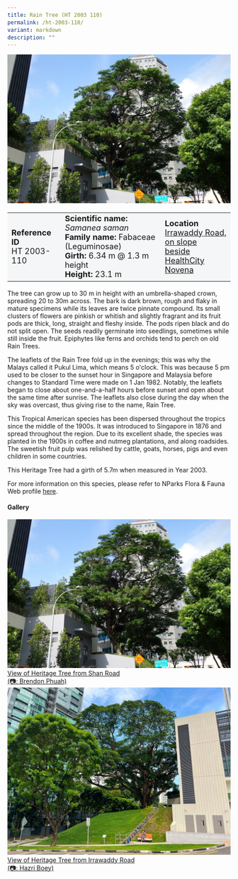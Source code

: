 ```yaml
---
title: Rain Tree (HT 2003 110)
permalink: /ht-2003-110/
variant: markdown
description: ""
---
```

<div class="isomer-image-wrapper">
<img src="/images/Heritage_trees_photos/samsam_ht2003-110_habit.jpg">
</div><table style="minWidth: 100px; font-size: 18px; background: #F4F6F7">
<tbody><tr>
<td rowspan="1" colspan="1">
<strong>Reference ID</strong>
<br>HT 2003-110
</td>
<td rowspan="1" colspan="1">
<strong>Scientific name:</strong> <em>Samanea saman</em>
<br><strong>Family name:</strong> Fabaceae (Leguminosae)
<br><strong>Girth: </strong>6.34 m @ 1.3 m height
<br><strong>Height: </strong>23.1 m
</td>
<td rowspan="1" colspan="1">
<strong>Location</strong><a href="https://www.onemap.gov.sg/?lat=1.3241619999995584&amp;lng=103.84614600000153">
 <br>Irrawaddy Road, on slope<br>beside HealthCity Novena</a>
</td>
</tr>
</tbody>
</table>
<p>The tree can grow up to 30 m in height with an umbrella-shaped crown, spreading 20 to 30m across. The bark is dark brown, rough and flaky in mature specimens while its leaves are twice pinnate compound. Its small clusters of flowers are pinkish or whitish and slightly fragrant and its fruit pods are thick, long, straight and fleshy inside. The pods ripen black and do not split open. The seeds readily germinate into seedlings, sometimes while still inside the fruit. Epiphytes like ferns and orchids tend to perch on old Rain Trees.</p>

<p>The leaflets of the Rain Tree fold up in the evenings; this was why the Malays called it Pukul Lima, which means 5 o'clock. This was because 5 pm used to be closer to the sunset hour in Singapore and Malaysia before changes to Standard Time were made on 1 Jan 1982. Notably, the leaflets began to close about one-and-a-half hours before sunset and open about the same time after sunrise. The leaflets also close during the day when the sky was overcast, thus giving rise to the name, Rain Tree.</p>

<p>This Tropical American species has been dispersed throughout the tropics since the middle of the 1900s. It was introduced to Singapore in 1876 and spread throughout the region. Due to its excellent shade, the species was planted in the 1900s in coffee and nutmeg plantations, and along roadsides. The sweetish fruit pulp was relished by cattle, goats, horses, pigs and even children in some countries.</p>
	
<p>This Heritage Tree had a girth of 5.7m when measured in Year 2003.</p>

<p>For more information on this species, please refer to NParks Flora &amp; Fauna Web profile <a href="https://www.nparks.gov.sg/florafaunaweb/flora/3/1/3106">here</a>.</p>

<h4><b>Gallery</b></h4>
<div class="isomer-card-grid">
<a href="/images/Heritage_trees_photos/samsam_ht2003-110_habit.jpg" class="isomer-card">
<div class="isomer-card-image">
<div class="isomer-image-wrapper"><img src="/images/Heritage_trees_photos/samsam_ht2003-110_habit.jpg"></div></div>
<div class="isomer-card-body"><div class="isomer-card-description">View of Heritage Tree from Shan Road<br>(📷: Brendon Phuah)</div></div></a>

<a href="/images/Heritage_trees_photos/samsam_ht2003-110_habit2.jpg" class="isomer-card">
<div class="isomer-card-image">
<div class="isomer-image-wrapper"><img src="/images/Heritage_trees_photos/samsam_ht2003-110_habit2.jpg"></div></div>
<div class="isomer-card-body"><div class="isomer-card-description">View of Heritage Tree from Irrawaddy Road<br>(📷: Hazri Boey)</div></div></a></div>